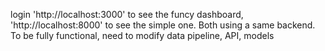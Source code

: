 login 'http://localhost:3000' to see the funcy dashboard, 'http://localhost:8000' to see the simple one. Both using a same backend.
To be fully functional, need to modify data pipeline, API, models
